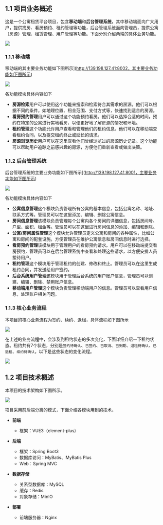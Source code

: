 ## 1.1 项目业务概述
这是一个公寓租赁平台项目，包含**移动端**和**后台管理系统**，其中移动端面向广大用户，提供找房、看房预约、租约管理等功能，后台管理系统面向管理员，提供公寓（房源）管理、租赁管理、用户管理等功能。下面分别介绍两端的具体业务功能。

![](https://cdn.nlark.com/yuque/0/2025/png/43279797/1737770529277-04fd25df-6c18-4500-ba3e-2d8f11eb7cb8.png)

### 1.1.1 移动端
移动端的其主要业务功能如下图所示](http://139.198.127.41:8002，其主要业务功能如下图所示)

![](https://cdn.nlark.com/yuque/0/2025/svg/43279797/1737770529410-65ac167a-5f8c-4e73-9988-804f1ba46011.svg)

各功能模块具体内容如下

+ **房源检索**用户可以使用这个功能来搜索和检索符合其需求的房源。他们可以根据不同的条件，如地理位置、租金范围、支付方式等，快速找到适合的房源。
+ **看房预约管理**用户可以通过这个功能预约看房。他们可以选择合适的时间，预约在特定的公寓进行实地看房，以便更好地了解房源的情况和环境。
+ **租约管理**这个功能允许用户查看和管理他们的租约信息。他们可以在移动端查看租约合同，以及提交租约终止或延长的请求。
+ **房源浏览历史**用户可以在这里查看他们曾经浏览过的房源历史记录。这个功能可以帮助用户追踪之前感兴趣的房源，方便他们重新查看或做出决策。

### 1.1.2 后台管理系统
后台管理系统的主要业务功能如下图所示](http://139.198.127.41:8001，主要业务功能如下图所示)

![](https://cdn.nlark.com/yuque/0/2025/svg/43279797/1737770529460-112c0cd0-1c2b-4860-ba55-2e479ca3a6cb.svg)

各功能模块具体内容如下

+ **公寓信息管理**这个模块负责管理所有公寓的基本信息，包括公寓名称、地址、联系方式等。管理员可以在这里添加、编辑、删除公寓信息。
+ **房间信息管理**该模块负责管理每个公寓内各个房间的详细信息，包括房间号、户型、面积、租金等。管理员可以在这里进行房间信息的添加、编辑和删除。
+ **公寓/房间属性管理**这个模块允许管理员定义公寓和房间的各种属性，比如公寓和房间的配套设施，方便管理员在维护公寓信息和房间信息时进行选择。
+ **看房预约管理**该模块用于管理用户的看房预约请求。用户可以在移动端提交看房预约，管理员可以在后台管理系统中查看和处理这些请求，以方便安排人员接待用户。
+ **租约管理**这个模块用于管理租约的创建、修改和终止。管理员可以在这里生成租约合同，并发送给用户签约。
+ **后台系统用户管理**该模块用于管理后台系统的用户账户信息，管理员可以创建、编辑、删除、禁用账户信息。
+ **移动端用户管理**这个模块负责管理移动端用户的信息。管理员可以查看用户信息，处理账户相关问题。

### 1.1.3 核心业务流程
本项目的核心业务流程为签约、续约、退租，具体流程如下图所示

![](https://cdn.nlark.com/yuque/0/2025/svg/43279797/1737770531508-6a337ef8-5a62-457e-821d-606961e9a944.svg)

在上述的业务流程中，会涉及到租约状态的多次变化，下面详细介绍一下租约状态。租约共有7个状态，分别是`签约待确认`、`已签约`、`已取消`、`已到期`、`退租待确认`、`已退租`、`续约待确认`，以下是这些状态的变化流程。

![](https://cdn.nlark.com/yuque/0/2025/svg/43279797/1737770529511-40375ec0-e814-4753-beab-794759c2a109.svg)

## 1.2 项目技术概述
本项目的技术架构如下图所示。

![](https://cdn.nlark.com/yuque/0/2025/svg/43279797/1737770531557-48abbc9b-18a1-4c31-8c7e-36cfa7f4166b.svg)

项目采用前后端分离的模式，下面介绍各模块用到的技术。

+ **前端**
    - 框架：VUE3（element-plus）
+ **后端**
    - 框架：Spring Boot3
    - 数据库访问：MyBatis、MyBatis Plus
    - Web：Spring MVC
+ **数据存储**
    - 关系型数据库：MySQL
    - 缓存：Redis
    - 对象存储：MinIO

+ **部署**
    - 前端服务器：Nginx

